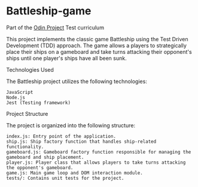 # Battleship-game
Part of the [Odin Project](https://www.theodinproject.com/) Test curriculum <br>


This project implements the classic game Battleship using the Test Driven Development (TDD) approach. The game allows a players to strategically place their ships on a gameboard and take turns attacking their opponent's ships until one player's ships have all been sunk.<br>


Technologies Used

The Battleship project utilizes the following technologies:

    JavaScript
    Node.js
    Jest (Testing framework)

Project Structure

The project is organized into the following structure:

    index.js: Entry point of the application.
    ship.js: Ship factory function that handles ship-related functionality.
    gameboard.js: Gameboard factory function responsible for managing the gameboard and ship placement.
    player.js: Player class that allows players to take turns attacking the opponent's gameboard.
    game.js: Main game loop and DOM interaction module.
    tests/: Contains unit tests for the project.
